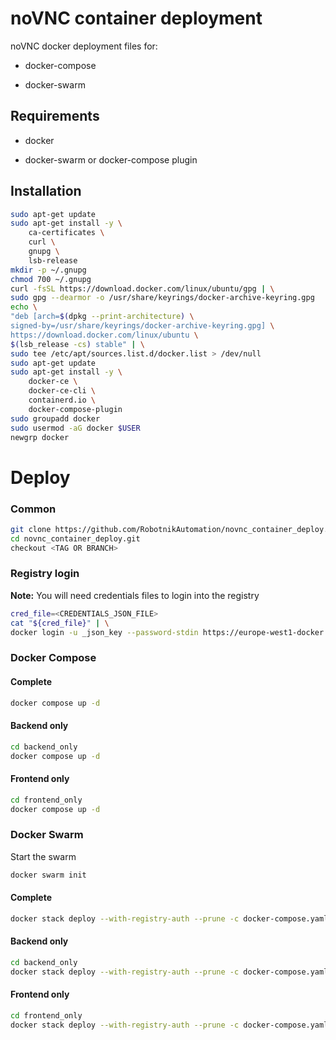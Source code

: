 # noVNC container deployment

noVNC docker deployment files for:

- docker-compose

- docker-swarm

## Requirements

- docker

- docker-swarm or docker-compose plugin

## Installation

```bash
sudo apt-get update
sudo apt-get install -y \
    ca-certificates \
    curl \
    gnupg \
    lsb-release
mkdir -p ~/.gnupg
chmod 700 ~/.gnupg
curl -fsSL https://download.docker.com/linux/ubuntu/gpg | \
sudo gpg --dearmor -o /usr/share/keyrings/docker-archive-keyring.gpg
echo \
"deb [arch=$(dpkg --print-architecture) \
signed-by=/usr/share/keyrings/docker-archive-keyring.gpg] \
https://download.docker.com/linux/ubuntu \
$(lsb_release -cs) stable" | \
sudo tee /etc/apt/sources.list.d/docker.list > /dev/null
sudo apt-get update
sudo apt-get install -y \
    docker-ce \
    docker-ce-cli \
    containerd.io \
    docker-compose-plugin
sudo groupadd docker
sudo usermod -aG docker $USER
newgrp docker
```

# Deploy

### Common

```bash
git clone https://github.com/RobotnikAutomation/novnc_container_deploy.git
cd novnc_container_deploy.git
checkout <TAG OR BRANCH>
```

### Registry login

**Note:** You will need credentials files to login into the registry

```bash
cred_file=<CREDENTIALS_JSON_FILE>
cat "${cred_file}" | \
docker login -u _json_key --password-stdin https://europe-west1-docker.pkg.dev
```

### Docker Compose

#### Complete
```bash
docker compose up -d
```
#### Backend only
```bash
cd backend_only
docker compose up -d
```

#### Frontend only
```bash
cd frontend_only
docker compose up -d
```

### Docker Swarm

Start the swarm

```bash
docker swarm init
```

#### Complete
```bash
docker stack deploy --with-registry-auth --prune -c docker-compose.yaml  novnc
```
#### Backend only
```bash
cd backend_only
docker stack deploy --with-registry-auth --prune -c docker-compose.yaml  websockify_backend
```

#### Frontend only
```bash
cd frontend_only
docker stack deploy --with-registry-auth --prune -c docker-compose.yaml  novnc_frontend
```
